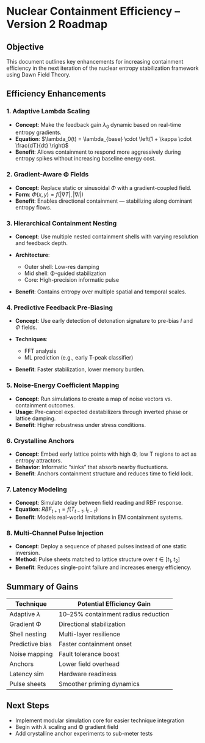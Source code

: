 # Nuclear Containment Efficiency – Version 2 Roadmap

## Objective

This document outlines key enhancements for increasing containment efficiency in the next iteration of the nuclear entropy stabilization framework using Dawn Field Theory.

## Efficiency Enhancements

### 1. Adaptive Lambda Scaling

* **Concept**: Make the feedback gain $\lambda_0$ dynamic based on real-time entropy gradients.
* **Equation**:
  $\lambda_0(t) = \lambda_{base} \cdot \left(1 + \kappa \cdot \frac{dT}{dt} \right)$
* **Benefit**: Allows containment to respond more aggressively during entropy spikes without increasing baseline energy cost.

### 2. Gradient-Aware Φ Fields

* **Concept**: Replace static or sinusoidal $\Phi$ with a gradient-coupled field.
* **Form**:
  $\Phi(x, y) = f\left( \left|\nabla T\right|, \left|\nabla I\right| \right)$
* **Benefit**: Enables directional containment — stabilizing along dominant entropy flows.

### 3. Hierarchical Containment Nesting

* **Concept**: Use multiple nested containment shells with varying resolution and feedback depth.
* **Architecture**:

  * Outer shell: Low-res damping
  * Mid shell: Φ-guided stabilization
  * Core: High-precision informatic pulse
* **Benefit**: Contains entropy over multiple spatial and temporal scales.

### 4. Predictive Feedback Pre-Biasing

* **Concept**: Use early detection of detonation signature to pre-bias $I$ and $\Phi$ fields.
* **Techniques**:

  * FFT analysis
  * ML prediction (e.g., early T-peak classifier)
* **Benefit**: Faster stabilization, lower memory burden.

### 5. Noise-Energy Coefficient Mapping

* **Concept**: Run simulations to create a map of noise vectors vs. containment outcomes.
* **Usage**: Pre-cancel expected destabilizers through inverted phase or lattice damping.
* **Benefit**: Higher robustness under stress conditions.

### 6. Crystalline Anchors

* **Concept**: Embed early lattice points with high Φ, low T regions to act as entropy attractors.
* **Behavior**: Informatic “sinks” that absorb nearby fluctuations.
* **Benefit**: Anchors containment structure and reduces time to field lock.

### 7. Latency Modeling

* **Concept**: Simulate delay between field reading and RBF response.
* **Equation**:
  $RBF_{t+1} = f(T_{t - \tau}, I_{t - \tau})$
* **Benefit**: Models real-world limitations in EM containment systems.

### 8. Multi-Channel Pulse Injection

* **Concept**: Deploy a sequence of phased pulses instead of one static inversion.
* **Method**: Pulse sheets matched to lattice structure over $t \in [t_1, t_2]$
* **Benefit**: Reduces single-point failure and increases energy efficiency.

## Summary of Gains

| Technique          | Potential Efficiency Gain           |
| ------------------ | ----------------------------------- |
| Adaptive $\lambda$ | 10–25% containment radius reduction |
| Gradient Φ         | Directional stabilization           |
| Shell nesting      | Multi-layer resilience              |
| Predictive bias    | Faster containment onset            |
| Noise mapping      | Fault tolerance boost               |
| Anchors            | Lower field overhead                |
| Latency sim        | Hardware readiness                  |
| Pulse sheets       | Smoother priming dynamics           |

## Next Steps

* Implement modular simulation core for easier technique integration
* Begin with $\lambda$ scaling and Φ gradient field
* Add crystalline anchor experiments to sub-meter tests
